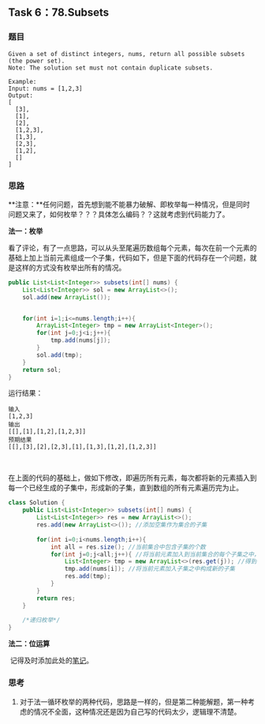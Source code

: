## Task 6：78.Subsets

### 题目

```
Given a set of distinct integers, nums, return all possible subsets (the power set).
Note: The solution set must not contain duplicate subsets.

Example:
Input: nums = [1,2,3]
Output:
[
  [3],
  [1],
  [2],
  [1,2,3],
  [1,3],
  [2,3],
  [1,2],
  []
]
```

### 思路

​		**注意：**任何问题，首先想到能不能暴力破解、即枚举每一种情况，但是同时问题又来了，如何枚举？？？具体怎么编码？？这就考虑到代码能力了。



**法一：枚举**

​		看了评论，有了一点思路，可以从头至尾遍历数组每个元素，每次在前一个元素的基础上加上当前元素组成一个子集，代码如下，但是下面的代码存在一个问题，就是这样的方式没有枚举出所有的情况。

```java
public List<List<Integer>> subsets(int[] nums) {
    List<List<Integer>> sol = new ArrayList<>();
    sol.add(new ArrayList());


    for(int i=1;i<=nums.length;i++){
        ArrayList<Integer> tmp = new ArrayList<Integer>();                
        for(int j=0;j<i;j++){
            tmp.add(nums[j]);
        }
        sol.add(tmp);
    }
    return sol;
}
```

运行结果：

```
输入
[1,2,3]
输出
[[],[1],[1,2],[1,2,3]]
预期结果
[[],[3],[2],[2,3],[1],[1,3],[1,2],[1,2,3]]
```

​	

​		在上面的代码的基础上，做如下修改，即遍历所有元素，每次都将新的元素插入到每一个已经生成的子集中，形成新的子集，直到数组的所有元素遍历完为止。

```java
class Solution {
    public List<List<Integer>> subsets(int[] nums) {
        List<List<Integer>> res = new ArrayList<>();
        res.add(new ArrayList<>()); //添加空集作为集合的子集
        
        for(int i=0;i<nums.length;i++){
            int all = res.size(); //当前集合中包含子集的个数
            for(int j=0;j<all;j++){ //将当前元素加入到当前集合的每个子集之中，形成新的子集
                List<Integer> tmp = new ArrayList<>(res.get(j)); //得到子集
                tmp.add(nums[i]); //将当前元素加入子集之中构成新的子集
                res.add(tmp); 
            }
        }
        return res;
    }
    
    /*递归枚举*/
}
```

**法二：位运算**

​		记得及时添加此处的[笔记](https://leetcode-cn.com/problems/subsets/solution/er-jin-zhi-wei-zhu-ge-mei-ju-dfssan-chong-si-lu-9c/)。



### 思考

1. 对于法一循环枚举的两种代码，思路是一样的，但是第二种能解题，第一种考虑的情况不全面，这种情况还是因为自己写的代码太少，逻辑理不清楚。